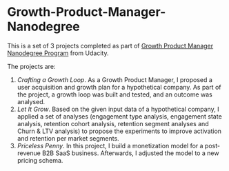 # Growth-Product-Manager-Nanodegree
This is a set of 3 projects completed as part of [Growth Product Manager Nanodegree Program](https://www.udacity.com/course/growth-product-manager-nanodegree--nd037) from Udacity.

The projects are:
1. *Crafting a Growth Loop*. As a Growth Product Manager, I proposed a user acquisition and growth plan for a hypothetical company. As part of the project, a growth loop was built and tested, and an outcome was analysed.
2. *Let It Grow*. Based on the given input data of a hypothetical company, I applied a set of analyses (engagement type analysis, engagement state analysis, retention cohort analysis, retention segment analyses and Churn & LTV analysis) to propose the experiments to improve activation and retention per market segments.
3. *Priceless Penny*. In this project, I build a monetization model for a post-revenue B2B SaaS business. Afterwards, I adjusted the model to a new pricing schema.
